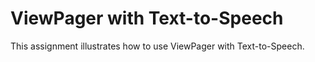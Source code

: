 # ViewPager with Text-to-Speech

This assignment illustrates how to use ViewPager with Text-to-Speech. 
